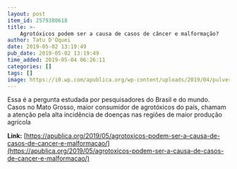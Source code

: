 ```yaml
---
layout: post
item_id: 2579380618
title: >-
    Agrotóxicos podem ser a causa de casos de câncer e malformação?
author: Tatu D'Oquei
date: 2019-05-02 13:19:49
pub_date: 2019-05-02 13:19:49
time_added: 2019-05-04 06:26:11
categories: []
tags: []
image: https://i0.wp.com/apublica.org/wp-content/uploads/2019/04/pulverizacao-de-agrotoxicos-em-plantacao-de-soja-no-norte-do-mato-grosso-foto-lunae-parracho.jpg?fit=1600%2C1067&ssl=1
---
```


Essa é a pergunta estudada por pesquisadores do Brasil e do mundo. Casos no Mato Grosso, maior consumidor de agrotóxicos do país, chamam a atenção pela alta incidência de doenças nas regiões de maior produção agrícola

**Link:** [https://apublica.org/2019/05/agrotoxicos-podem-ser-a-causa-de-casos-de-cancer-e-malformacao/](https://apublica.org/2019/05/agrotoxicos-podem-ser-a-causa-de-casos-de-cancer-e-malformacao/)


